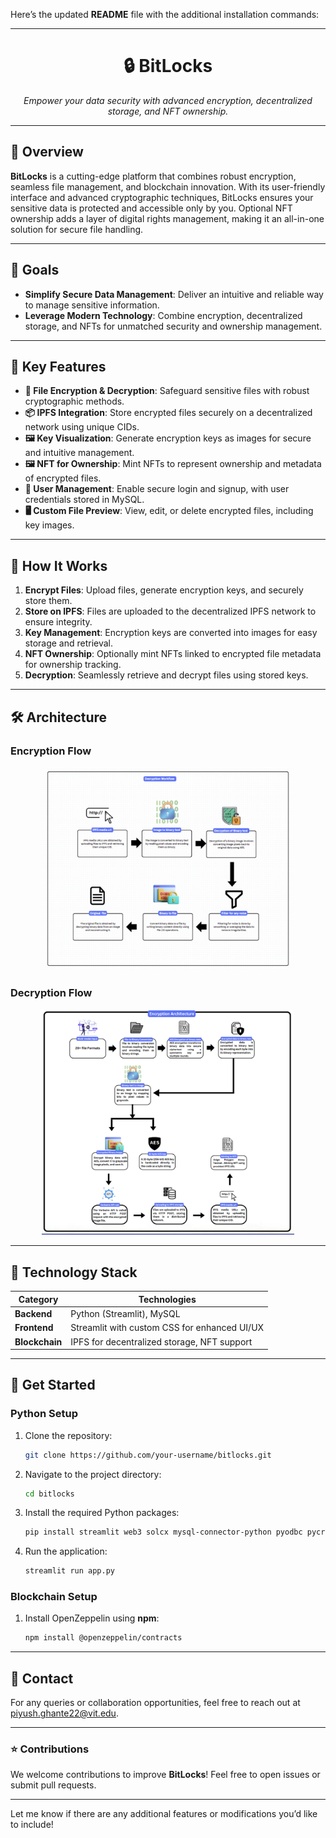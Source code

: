 Here’s the updated **README** file with the additional installation commands:

---

<h1 align="center">🔒 BitLocks</h1>
<p align="center">
  <i>Empower your data security with advanced encryption, decentralized storage, and NFT ownership.</i>
</p>

---

## 🚀 Overview
**BitLocks** is a cutting-edge platform that combines robust encryption, seamless file management, and blockchain innovation. With its user-friendly interface and advanced cryptographic techniques, BitLocks ensures your sensitive data is protected and accessible only by you. Optional NFT ownership adds a layer of digital rights management, making it an all-in-one solution for secure file handling.

---

## 🎯 Goals
- **Simplify Secure Data Management**: Deliver an intuitive and reliable way to manage sensitive information.  
- **Leverage Modern Technology**: Combine encryption, decentralized storage, and NFTs for unmatched security and ownership management.

---

## 🌟 Key Features
- **🔐 File Encryption & Decryption**: Safeguard sensitive files with robust cryptographic methods.  
- **📦 IPFS Integration**: Store encrypted files securely on a decentralized network using unique CIDs.  
- **🖼️ Key Visualization**: Generate encryption keys as images for secure and intuitive management.  
- **🖼️ NFT for Ownership**: Mint NFTs to represent ownership and metadata of encrypted files.  
- **👤 User Management**: Enable secure login and signup, with user credentials stored in MySQL.  
- **🖥️ Custom File Preview**: View, edit, or delete encrypted files, including key images.  

---

## 🔧 How It Works

1. **Encrypt Files**: Upload files, generate encryption keys, and securely store them.  
2. **Store on IPFS**: Files are uploaded to the decentralized IPFS network to ensure integrity.  
3. **Key Management**: Encryption keys are converted into images for easy storage and retrieval.  
4. **NFT Ownership**: Optionally mint NFTs linked to encrypted file metadata for ownership tracking.  
5. **Decryption**: Seamlessly retrieve and decrypt files using stored keys.

---

## 🛠 Architecture

### Encryption Flow
<p align="center">
  <img src="encryption.png" alt="Encryption Architecture" width="80%">
</p>

### Decryption Flow
<p align="center">
  <img src="Decryption.png" alt="Decryption Architecture" width="80%">
</p>

---

## 📂 Technology Stack
| **Category**     | **Technologies**                                               |
|-------------------|---------------------------------------------------------------|
| **Backend**       | Python (Streamlit), MySQL                                     |
| **Frontend**      | Streamlit with custom CSS for enhanced UI/UX                  |
| **Blockchain**    | IPFS for decentralized storage, NFT support                   |

---

## 🚀 Get Started

### Python Setup

1. Clone the repository:  
   ```bash
   git clone https://github.com/your-username/bitlocks.git
   ```
2. Navigate to the project directory:  
   ```bash
   cd bitlocks
   ```
3. Install the required Python packages:  
   ```bash
   pip install streamlit web3 solcx mysql-connector-python pyodbc pycryptodome Pillow requests
   ```

4. Run the application:  
   ```bash
   streamlit run app.py
   ```

### Blockchain Setup

1. Install OpenZeppelin using **npm**:  
   ```bash
   npm install @openzeppelin/contracts
   ```

---

## 📧 Contact  
For any queries or collaboration opportunities, feel free to reach out at [piyush.ghante22@vit.edu](mailto:piyush.ghante22@vit.edu).

---

### ⭐ Contributions
We welcome contributions to improve **BitLocks**! Feel free to open issues or submit pull requests.

---

Let me know if there are any additional features or modifications you’d like to include!
